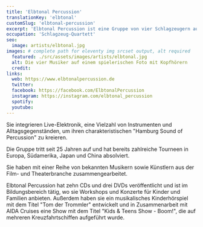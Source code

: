 ```yaml
---
title: 'Elbtonal Percussion'
translationKey: 'elbtonal'
customSlug: 'elbtonal-percussion'
excerpt: 'Elbtonal Percussion ist eine Gruppe von vier Schlagzeugern aus Hamburg, die sich auf eine einzigartige Mischung aus Klassik, Jazz und Weltmusik spezialisiert haben.'
occupation: 'Schlagzeug-Quartett'
seo:
  image: artists/elbtonal.jpg
images: # complete path for eleventy img srcset output, alt required
  featured: ./src/assets/images/artists/elbtonal.jpg
  alt: Die vier Musiker auf einem spielerischen Foto mit Kopfhörern
  credit:
links:
  web: https://www.elbtonalpercussion.de
  twitter:
  facebook: https://facebook.com/ElbtonalPercussion
  instagram: https://instagram.com/elbtonal_percussion
  spotify:
  youtube:
---
```


Sie integrieren Live-Elektronik, eine Vielzahl von Instrumenten und Alltagsgegenständen, um ihren charakteristischen "Hamburg Sound of Percussion" zu kreieren.

Die Gruppe tritt seit 25 Jahren auf und hat bereits zahlreiche Tourneen in Europa, Südamerika, Japan und China absolviert.

Sie haben mit einer Reihe von bekannten Musikern sowie Künstlern aus der Film- und Theaterbranche zusammengearbeitet.

Elbtonal Percussion hat zehn CDs und drei DVDs veröffentlicht und ist im Bildungsbereich tätig, wo sie Workshops und Konzerte für Kinder und Familien anbieten. Außerdem haben sie ein musikalisches Kinderhörspiel mit dem Titel "Tom der Trommler" entwickelt und in Zusammenarbeit mit AIDA Cruises eine Show mit dem Titel "Kids & Teens Show - Boom!", die auf mehreren Kreuzfahrtschiffen aufgeführt wurde.
